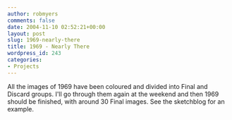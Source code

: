 ```yaml
---
author: robmyers
comments: false
date: 2004-11-10 02:52:21+00:00
layout: post
slug: 1969-nearly-there
title: 1969 - Nearly There
wordpress_id: 243
categories:
- Projects
---
```


All the images of 1969 have been coloured and divided into Final and Discard groups. I'll go through them again at the weekend and then 1969 should be finished, with around 30 Final images. See the sketchblog for an example.

  


